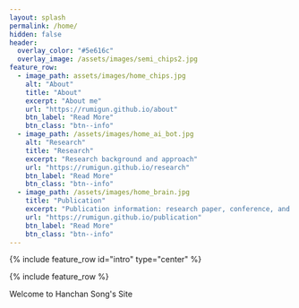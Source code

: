```yaml
---
layout: splash
permalink: /home/
hidden: false
header:
  overlay_color: "#5e616c"
  overlay_image: /assets/images/semi_chips2.jpg
feature_row:
  - image_path: assets/images/home_chips.jpg
    alt: "About"
    title: "About"
    excerpt: "About me"
    url: "https://rumigun.github.io/about"
    btn_label: "Read More"
    btn_class: "btn--info"
  - image_path: /assets/images/home_ai_bot.jpg
    alt: "Research"
    title: "Research"
    excerpt: "Research background and approach"
    url: "https://rumigun.github.io/research"
    btn_label: "Read More"
    btn_class: "btn--info"
  - image_path: /assets/images/home_brain.jpg
    title: "Publication"
    excerpt: "Publication information: research paper, conference, and patent"
    url: "https://rumigun.github.io/publication"
    btn_label: "Read More"
    btn_class: "btn--info"
---
```


{% include feature_row id="intro" type="center" %}

{% include feature_row %}

Welcome to Hanchan Song's Site
